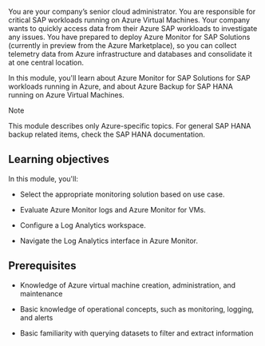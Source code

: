 
You are your company’s senior cloud administrator. You are responsible for critical SAP workloads running on Azure Virtual Machines. Your company wants to quickly access data from their Azure SAP workloads to investigate any issues. You have prepared to deploy Azure Monitor for SAP Solutions (currently in preview from the Azure Marketplace), so you can collect telemetry data from Azure infrastructure and databases and consolidate it at one central location.

In this module, you'll learn about Azure Monitor for SAP Solutions for SAP workloads running in Azure, and about Azure Backup for SAP HANA running on Azure Virtual Machines.

> [!NOTE]
> This module describes only Azure-specific topics. For general SAP HANA backup related items, check the SAP HANA documentation.

## Learning objectives

In this module, you'll:

- Select the appropriate monitoring solution based on use case.

- Evaluate Azure Monitor logs and Azure Monitor for VMs.

- Configure a Log Analytics workspace.

- Navigate the Log Analytics interface in Azure Monitor.

## Prerequisites

- Knowledge of Azure virtual machine creation, administration, and maintenance

- Basic knowledge of operational concepts, such as monitoring, logging, and alerts

- Basic familiarity with querying datasets to filter and extract information
